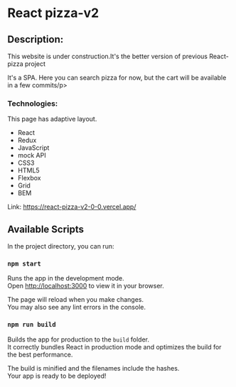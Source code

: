 <h1>React pizza-v2</h1>

<h2>Description:</h2>
<p>This website is under construction.It's the better version of previous React-pizza project</p>
<p>It's a SPA. Here you can search pizza for now, but the cart will be available in a few commits/p>

<h3>Technologies:</h3>
<p>This page has adaptive layout.</p>
<ul>
<li>React</li>
<li>Redux</li>
<li>JavaScript</li>
<li>mock API</li>
<li>CSS3</li>
<li>HTML5</li> 
<li>Flexbox</li>
<li>Grid</li>
<li>BEM</li>
</ul>

Link: https://react-pizza-v2-0-0.vercel.app/

## Available Scripts

In the project directory, you can run:

### `npm start`

Runs the app in the development mode.\
Open [http://localhost:3000](http://localhost:3000) to view it in your browser.

The page will reload when you make changes.\
You may also see any lint errors in the console.

### `npm run build`

Builds the app for production to the `build` folder.\
It correctly bundles React in production mode and optimizes the build for the best performance.

The build is minified and the filenames include the hashes.\
Your app is ready to be deployed!
